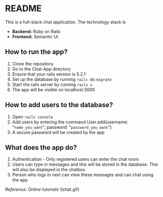 # README
This is a full-stack chat application.
The technology stack is 
- **Backend:** Ruby on Rails
- **Frontend:** Semantic UI

## How to run the app?
1. Clone the repository
2. Go to the Chat-App directory
3. Ensure that your rails version is 5.2.1
4. Set up the database by running `rails db:migrate`
5. Start the rails server by running `rails s`
6. The app will be visible on localhost:3000

## How to add users to the database?
1. Open `rails console`
2. Add users by entering the command User.add(username: "`name_you_want`", password: "`password_you_want`")
3. A secure password will be created by the app

## What does the app do?
1. Authentication - Only registered users can enter the chat room
2. Users can type in messages and this will be stored in the database. This will also be displayed in the chatbox
3. Person who logs in next can view these messages and can chat using the app

*Reference: Online tutorials*
!(chat.gif)
